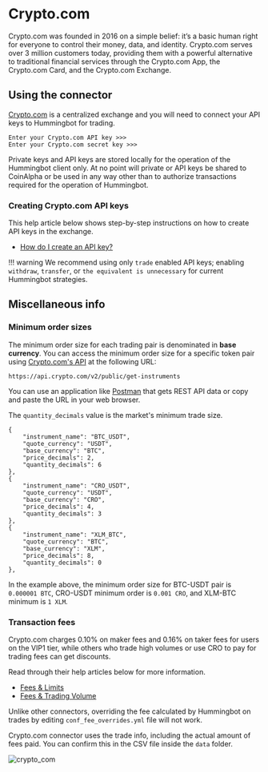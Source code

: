 # Crypto.com

Crypto.com was founded in 2016 on a simple belief: it’s a basic human right for everyone to control their money, data, and identity. Crypto.com serves over 3 million customers today, providing them with a powerful alternative to traditional financial services through the Crypto.com App, the Crypto.com Card, and the Crypto.com Exchange.

## Using the connector

[Crypto.com](https://crypto.com/exchange) is a centralized exchange and you will need to connect your API keys to Hummingbot for trading.

```
Enter your Crypto.com API key >>>
Enter your Crypto.com secret key >>>
```

Private keys and API keys are stored locally for the operation of the Hummingbot client only. At no point will private or API keys be shared to CoinAlpha or be used in any way other than to authorize transactions required for the operation of Hummingbot.

### Creating Crypto.com API keys

This help article below shows step-by-step instructions on how to create API keys in the exchange.

- [How do I create an API key?](https://exchange-docs.crypto.com/spot/index.html#introduction)

!!! warning
        We recommend using only `trade` enabled API keys; enabling `withdraw`, `transfer`, or `the equivalent is unnecessary` for current Hummingbot strategies.

## Miscellaneous info

### Minimum order sizes

The minimum order size for each trading pair is denominated in **base currency**. You can access the minimum order size for a specific token pair using [Crypto.com's API](https://exchange-docs.crypto.com/#public-get-instruments) at the following URL:

```
https://api.crypto.com/v2/public/get-instruments
```

You can use an application like [Postman](https://www.postman.com/) that gets REST API data or copy and paste the URL in your web browser.

The `quantity_decimals` value is the market's minimum trade size.

```
{
    "instrument_name": "BTC_USDT",
    "quote_currency": "USDT",
    "base_currency": "BTC",
    "price_decimals": 2,
    "quantity_decimals": 6
},
{
    "instrument_name": "CRO_USDT",
    "quote_currency": "USDT",
    "base_currency": "CRO",
    "price_decimals": 4,
    "quantity_decimals": 3
},
{
    "instrument_name": "XLM_BTC",
    "quote_currency": "BTC",
    "base_currency": "XLM",
    "price_decimals": 8,
    "quantity_decimals": 0
},
```

In the example above, the minimum order size for BTC-USDT pair is `0.000001 BTC`, CRO-USDT minimum order is `0.001 CRO`, and XLM-BTC minimum is `1 XLM`.

### Transaction fees

Crypto.com charges 0.10% on maker fees and 0.16% on taker fees for users on the VIP1 tier, while others who trade high volumes or use CRO to pay for trading fees can get discounts.

Read through their help articles below for more information.

- [Fees & Limits](https://crypto.com/exchange/document/fees-limits)
- [Fees & Trading Volume](https://help.crypto.com/en/articles/3511276-fees-trading-volume)

Unlike other connectors, overriding the fee calculated by Hummingbot on trades by editing `conf_fee_overrides.yml` file will not work.

Crypto.com connector uses the trade info, including the actual amount of fees paid. You can confirm this in the CSV file inside the `data` folder.

![crypto_com](/assets/img/crypto_com_csv.png)
